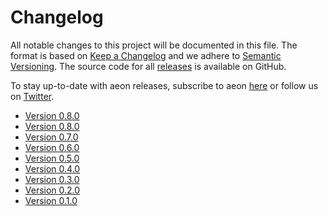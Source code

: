 # Changelog

All notable changes to this project will be documented in this file. The format is
based on [Keep a Changelog](https://keepachangelog.com/en/1.0.0/) and we adhere
to [Semantic Versioning](https://semver.org/spec/v2.0.0.html). The source code for
all [releases](https://github.com/aeon-toolkit/aeon/releases) is available on GitHub.

To stay up-to-date with aeon releases, subscribe to aeon
[here](https://libraries.io/pypi/aeon) or follow us on
[Twitter](https://twitter.com/aeon_toolbox).

- [Version 0.8.0](changelogs/v0.9.md)
- [Version 0.8.0](changelogs/v0.8.md)
- [Version 0.7.0](changelogs/v0.7.md)
- [Version 0.6.0](changelogs/v0.6.md)
- [Version 0.5.0](changelogs/v0.5.md)
- [Version 0.4.0](changelogs/v0.4.md)
- [Version 0.3.0](changelogs/v0.3.md)
- [Version 0.2.0](changelogs/v0.2.md)
- [Version 0.1.0](changelogs/v0.1.md)
